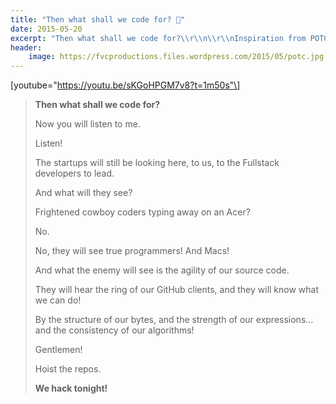 ```yaml
---
title: "Then what shall we code for? 🌊"
date: 2015-05-20
excerpt: "Then what shall we code for?\\r\\n\\r\\nInspiration from POTC."
header:
    image: https://fvcproductions.files.wordpress.com/2015/05/potc.jpg
---
```


\[youtube="https://youtu.be/sKGoHPGM7v8?t=1m50s"\]

> **Then what shall we code for?**
>
> Now you will listen to me.
>
> Listen!
>
> The startups will still be looking here, to us, to the Fullstack
> developers to lead.
>
> And what will they see?
>
> Frightened cowboy coders typing away on an Acer?
>
> No.
>
> No, they will see true programmers! And Macs!
>
> And what the enemy will see is the agility of our source code.
>
> They will hear the ring of our GitHub clients, and they will know what
> we can do!
>
> By the structure of our bytes, and the strength of our expressions…
> and the consistency of our algorithms!
>
> Gentlemen!
>
> Hoist the repos.
>
> **We hack tonight!**
